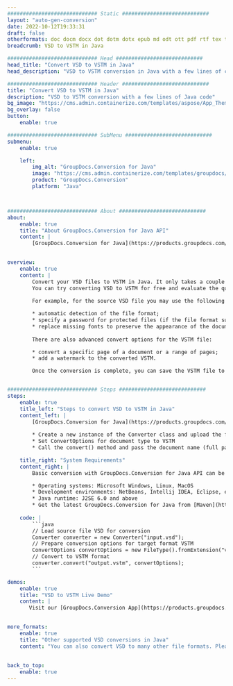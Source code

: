 ```yaml
---
############################# Static ############################
layout: "auto-gen-conversion"
date: 2022-10-12T19:33:31
draft: false
otherformats: doc docm docx dot dotm dotx epub md odt ott pdf rtf tex txt vdx vsdm vsdx vssm vssx vstm vstx vsx vtx xps
breadcrumb: VSD to VSTM in Java

############################# Head ############################
head_title: "Convert VSD to VSTM in Java"
head_description: "VSD to VSTM conversion in Java with a few lines of code. Convert over 160 file formats using the GroupDocs document conversion API for Java"

############################# Header ############################
title: "Convert VSD to VSTM in Java"
description: "VSD to VSTM conversion with a few lines of Java code"
bg_image: "https://cms.admin.containerize.com/templates/aspose/App_Themes/V3/images/bg/header1.png"
bg_overlay: false
button:
    enable: true

############################# SubMenu ############################
submenu:
    enable: true

    left:
        img_alt: "GroupDocs.Conversion for Java"
        image: "https://cms.admin.containerize.com/templates/groupdocs/images/product-logos/90x90-noborder/groupdocs-conversion-java.png"
        product: "GroupDocs.Conversion"
        platform: "Java"



############################# About ############################
about:
    enable: true
    title: "About GroupDocs.Conversion for Java API"
    content: |
        [GroupDocs.Conversion for Java](https://products.groupdocs.com/conversion/java/) is an advanced file format conversion API for converting between popular image and document formats such as Microsoft Office, OpenDocument, PDF, HTML, email, CAD. and much more with just a few lines of code. The native API automatically detects the formats of the original documents and offers many options for customizing the converted documents. Along with the function of extracting information from a document, it also supports caching of the conversion results to the local disk by default. However, any type of cache storage can be supported by implementing the appropriate interfaces - Amazon S3, Dropbox, Google Drive, Windows Azure, Reddis, or any others.
    

overview:
    enable: true
    content: |
        Convert your VSD files to VSTM in Java. It only takes a couple of lines of Java code on any platform of your choice, such as Windows, Linux, macOS.
        You can try converting VSD to VSTM for free and evaluate the quality of the conversion results. Along with simple file conversion scripts, you can try more sophisticated options for loading the VSD source file and storing the VSTM output. 
        
        For example, for the source VSD file you may use the following load options:

        * automatic detection of the file format;
        * specify a password for protected files (if the file format supports it);
        * replace missing fonts to preserve the appearance of the document.
        
        There are also advanced convert options for the VSTM file:

        * convert a specific page of a document or a range of pages;
        * add a watermark to the converted VSTM.

        Once the conversion is complete, you can save the VSTM file to your local file path or to any third party storage such as FTP, Amazon S3, Google Drive, Dropbox etc. Please note - to convert VSD to VSTM, you do not need to install any additional software, such as MS Office, Open Office, Adobe Acrobat Reader etc.


############################# Steps ############################
steps:
    enable: true
    title_left: "Steps to convert VSD to VSTM in Java"
    content_left: |
        [GroupDocs.Conversion for Java](https://products.groupdocs.com/conversion/java/) allows developers to easily convert VSD file to VSTM with a few lines of code.
        
        * Create a new instance of the Converter class and upload the file VSD with the full path
        * Set ConvertOptions for document type to VSTM
        * Call the convert() method and pass the document name (full path) and format (VSTM) as a parameter

    title_right: "System Requirements"
    content_right: |
        Basic conversion with GroupDocs.Conversion for Java API can be done with just a few lines of code. Our APIs are supported on all major platforms and operating systems. Before executing the code below, make sure you have the following prerequisites installed on your system.

        * Operating systems: Microsoft Windows, Linux, MacOS
        * Development environments: NetBeans, Intellij IDEA, Eclipse, etc.
        * Java runtime: J2SE 6.0 and above
        * Get the latest GroupDocs.Conversion for Java from [Maven](https://repository.groupdocs.com/webapp/#/artifacts/browse/tree/General/repo/com/groupdocs/groupdocs-conversion)
         
    code: |
        ```java    
        // Load source file VSD for conversion
        Converter converter = new Converter("input.vsd");
        // Prepare conversion options for target format VSTM
        ConvertOptions convertOptions = new FileType().fromExtension("vstm").getConvertOptions();
        // Convert to VSTM format
        converter.convert("output.vstm", convertOptions);
        ```

demos:
    enable: true
    title: "VSD to VSTM Live Demo"
    content: |
       Visit our [GroupDocs.Conversion App](https://products.groupdocs.app/conversion/family) website and try VSD to VSTM conversion now. The free demo has the following benefits
          

more_formats:
    enable: true
    title: "Other supported VSD conversions in Java"
    content: "You can also convert VSD to many other file formats. Please see the list below."
       
       
back_to_top:
    enable: true
---
```


